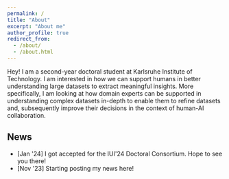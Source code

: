```yaml
---
permalink: /
title: "About"
excerpt: "About me"
author_profile: true
redirect_from: 
  - /about/
  - /about.html
---
```


Hey! I am a second-year doctoral student at Karlsruhe Institute of Technology. I am interested in how we can support humans in better understanding large datasets to extract meaningful insights. More specifically, I am looking at how domain experts can be supported in understanding complex datasets in-depth to enable them to refine datasets and, subsequently improve their decisions in the context of human-AI collaboration.

News
---

* [Jan '24] I got accepted for the IUI'24 Doctoral Consortium. Hope to see you there!
* [Nov '23] Starting posting my news here!
